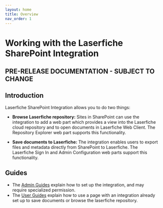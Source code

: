 ```yaml
---
layout: home
title: Overview
nav_order: 1
---
```


# Working with the Laserfiche SharePoint Integration

## PRE-RELEASE DOCUMENTATION - SUBJECT TO CHANGE

## Introduction

Laserfiche SharePoint Integration allows you to do two things:

- <b>Browse Laserfiche repository:</b> Sites in SharePoint can use the integration to add a web part which provides a view into the
Laserfiche cloud repository and to open documents in Laserfiche Web Client. The Repository Explorer web part supports this functionality.

- <b>Save documents to Laserfiche:</b> 
The integration enables users to export files and metadata directly from SharePoint to Laserfiche. The Laserfiche Sign In and Admin
Configuration web parts support this functionality.

## Guides
- The [Admin Guides](./docs/admin-documentation) explain how to set up the integration, and may require specialized permission.
- The [User Guides](./docs/user-documentation) explain how to use a page with an integration already set up to save documents or browse the laserfiche repository.
